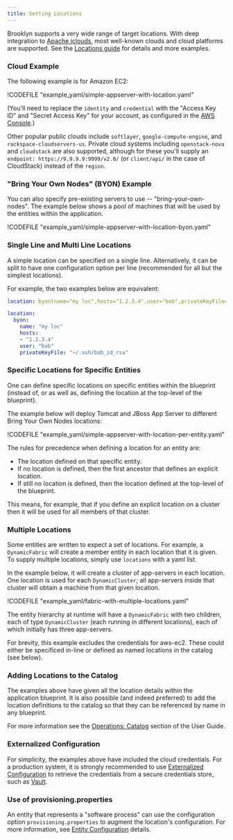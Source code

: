 ```yaml
---
title: Setting Locations
---
```


Brooklyn supports a very wide range of target locations. 
With deep integration to [Apache jclouds](https://jclouds.apache.org), most well-known clouds 
and cloud platforms are supported. See the [Locations guide]({{book.path.docs}}/locations/index.md) 
for details and more examples.

### Cloud Example

The following example is for Amazon EC2:

!CODEFILE "example_yaml/simple-appserver-with-location.yaml"

(You'll need to replace the `identity` and `credential` with the 
"Access Key ID" and "Secret Access Key" for your account,
as configured in the [AWS Console](https://console.aws.amazon.com/iam/home?#security_credential).)

Other popular public clouds include `softlayer`, `google-compute-engine`, and `rackspace-cloudservers-us`.
Private cloud systems including `openstack-nova` and `cloudstack` are also supported,
although for these you'll supply an `endpoint: https://9.9.9.9:9999/v2.0/` 
(or `client/api/` in the case of CloudStack) instead of the `region`.


### "Bring Your Own Nodes" (BYON) Example

You can also specify pre-existing servers to use -- "bring-your-own-nodes".
The example below shows a pool of machines that will be used by the entities within the 
application.

!CODEFILE "example_yaml/simple-appserver-with-location-byon.yaml"

### Single Line and Multi Line Locations

A simple location can be specified on a single line. Alternatively, it can be split to have one
configuration option per line (recommended for all but the simplest locations).

For example, the two examples below are equivalent:

```yaml
location: byon(name="my loc",hosts="1.2.3.4",user="bob",privateKeyFile="~/.ssh/bob_id_rsa")
```

```yaml
location:
  byon:
    name: "my loc"
    hosts:
    - "1.2.3.4"
    user: "bob"
    privateKeyFile: "~/.ssh/bob_id_rsa"
```


### Specific Locations for Specific Entities

One can define specific locations on specific entities within the blueprint (instead of, or as 
well as, defining the location at the top-level of the blueprint).

The example below will deploy Tomcat and JBoss App Server to different Bring Your Own Nodes
locations:

!CODEFILE "example_yaml/simple-appserver-with-location-per-entity.yaml"

The rules for precedence when defining a location for an entity are:

* The location defined on that specific entity.
* If no location is defined, then the first ancestor that defines an explicit location.
* If still no location is defined, then the location defined at the top-level of the blueprint.

This means, for example, that if you define an explicit location on a cluster then it will be used 
for all members of that cluster.


### Multiple Locations

Some entities are written to expect a set of locations. For example, a `DynamicFabric` will
create a member entity in each location that it is given. To supply multiple locations, simply
use `locations` with a yaml list.

In the example below, it will create a cluster of app-servers in each location. One location is
used for each `DynamicCluster`; all app-servers inside that cluster will obtain a machine from
that given location.

!CODEFILE "example_yaml/fabric-with-multiple-locations.yaml"

The entity hierarchy at runtime will have a `DynamicFabric` with two children, each of type 
`DynamicCluster` (each running in different locations), each of which initially has three 
app-servers.
 
For brevity, this example excludes the credentials for aws-ec2. These could either be specificed
in-line or defined as named locations in the catalog (see below).


### Adding Locations to the Catalog

The examples above have given all the location details within the application blueprint.
It is also possible (and indeed preferred) to add the location definitions to the catalog
so that they can be referenced by name in any blueprint.

For more information see the [Operations: Catalog]({{book.path.docs}}/blueprints/catalog/index.md) section of 
the User Guide.


### Externalized Configuration

For simplicity, the examples above have included the cloud credentials. For a production system, 
it is strongly recommended to use [Externalized Configuration]({{book.path.docs}}/ops/externalized-configuration.md)
to retrieve the credentials from a secure credentials store, such as [Vault](https://www.vaultproject.io).


### Use of provisioning.properties

An entity that represents a "software process" can use the configuration option 
`provisioning.properties` to augment the location's configuration. For more information, see
[Entity Configuration]({{book.path.docs}}/blueprints/entity-configuration.md#entity-provisioningproperties-overriding-and-merging)
details.
